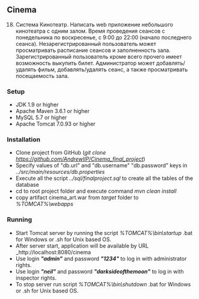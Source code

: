 ## Cinema
18. Система Кинотеатр. Написать web приложение небольшого кинотеатра
с одним залом. Время проведения сеансов с понедельника по воскресенье,
с 9:00 до 22:00 (начало последнего сеанса).
Незарегистрированный пользователь может просматривать расписание сеансов и
заполненность зала.
Зарегистрированный пользователь кроме всего прочего имеет возможность выкупить билет.
Администратор может добавлять/удалять фильм, добавлять/удалять сеанс, а также
просматривать посещаемость зала.

### Setup 
* JDK 1.9 or higher
* Apache Maven 3.6.1 or higher
* MySQL 5.7 or higher
* Apache Tomcat 7.0.93 or higher

### Installation
* Clone project from GitHub (_git clone https://github.com/AndrewIIP/Cinema_final_project_)
* Specify values of "db.url" and "db.username" "db.password" keys in _../src/main/resources/db.properties_
* Execute all the script _../sql/finalproject.sql_ to create all the tables of the database
* cd to root project folder and execute command _mvn clean install_
* copy artifact cinema_art.war from _target_ folder to _%TOMCAT%\webapps_

### Running
* Start Tomcat server by running the script _%TOMCAT%\bin\startup_ .bat for Windows or .sh for Unix based OS.
* After server start, application will be available by URL _http://localhost:8080/cinema
* Use login _**"admin"**_ and password _**"1234"**_ to log in with administrator rights.
* Use login _**"neil"**_ and password _**"darksideofthemoon"**_ to log in with inspector rights.
* To stop server run script _%TOMCAT%\bin\shutdown_ .bat for Windows or .sh for Unix based OS.
